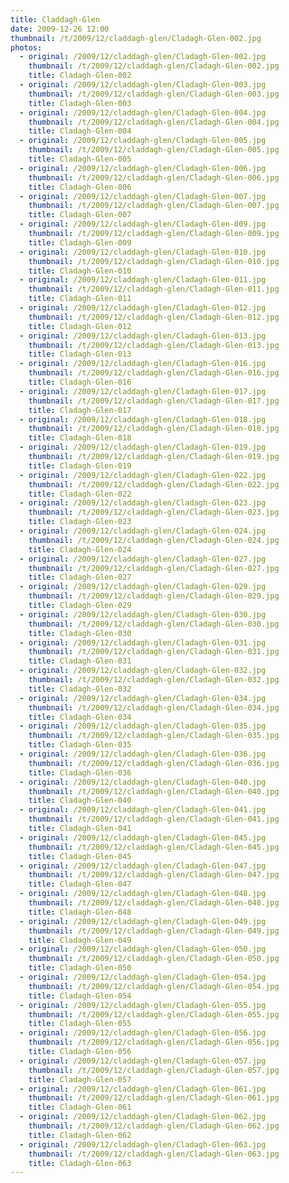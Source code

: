 ```yaml
---
title: Claddagh-Glen
date: 2009-12-26 12:00
thumbnail: /t/2009/12/claddagh-glen/Cladagh-Glen-002.jpg
photos:
  - original: /2009/12/claddagh-glen/Cladagh-Glen-002.jpg
    thumbnail: /t/2009/12/claddagh-glen/Cladagh-Glen-002.jpg
    title: Cladagh-Glen-002
  - original: /2009/12/claddagh-glen/Cladagh-Glen-003.jpg
    thumbnail: /t/2009/12/claddagh-glen/Cladagh-Glen-003.jpg
    title: Cladagh-Glen-003
  - original: /2009/12/claddagh-glen/Cladagh-Glen-004.jpg
    thumbnail: /t/2009/12/claddagh-glen/Cladagh-Glen-004.jpg
    title: Cladagh-Glen-004
  - original: /2009/12/claddagh-glen/Cladagh-Glen-005.jpg
    thumbnail: /t/2009/12/claddagh-glen/Cladagh-Glen-005.jpg
    title: Cladagh-Glen-005
  - original: /2009/12/claddagh-glen/Cladagh-Glen-006.jpg
    thumbnail: /t/2009/12/claddagh-glen/Cladagh-Glen-006.jpg
    title: Cladagh-Glen-006
  - original: /2009/12/claddagh-glen/Cladagh-Glen-007.jpg
    thumbnail: /t/2009/12/claddagh-glen/Cladagh-Glen-007.jpg
    title: Cladagh-Glen-007
  - original: /2009/12/claddagh-glen/Cladagh-Glen-009.jpg
    thumbnail: /t/2009/12/claddagh-glen/Cladagh-Glen-009.jpg
    title: Cladagh-Glen-009
  - original: /2009/12/claddagh-glen/Cladagh-Glen-010.jpg
    thumbnail: /t/2009/12/claddagh-glen/Cladagh-Glen-010.jpg
    title: Cladagh-Glen-010
  - original: /2009/12/claddagh-glen/Cladagh-Glen-011.jpg
    thumbnail: /t/2009/12/claddagh-glen/Cladagh-Glen-011.jpg
    title: Cladagh-Glen-011
  - original: /2009/12/claddagh-glen/Cladagh-Glen-012.jpg
    thumbnail: /t/2009/12/claddagh-glen/Cladagh-Glen-012.jpg
    title: Cladagh-Glen-012
  - original: /2009/12/claddagh-glen/Cladagh-Glen-013.jpg
    thumbnail: /t/2009/12/claddagh-glen/Cladagh-Glen-013.jpg
    title: Cladagh-Glen-013
  - original: /2009/12/claddagh-glen/Cladagh-Glen-016.jpg
    thumbnail: /t/2009/12/claddagh-glen/Cladagh-Glen-016.jpg
    title: Cladagh-Glen-016
  - original: /2009/12/claddagh-glen/Cladagh-Glen-017.jpg
    thumbnail: /t/2009/12/claddagh-glen/Cladagh-Glen-017.jpg
    title: Cladagh-Glen-017
  - original: /2009/12/claddagh-glen/Cladagh-Glen-018.jpg
    thumbnail: /t/2009/12/claddagh-glen/Cladagh-Glen-018.jpg
    title: Cladagh-Glen-018
  - original: /2009/12/claddagh-glen/Cladagh-Glen-019.jpg
    thumbnail: /t/2009/12/claddagh-glen/Cladagh-Glen-019.jpg
    title: Cladagh-Glen-019
  - original: /2009/12/claddagh-glen/Cladagh-Glen-022.jpg
    thumbnail: /t/2009/12/claddagh-glen/Cladagh-Glen-022.jpg
    title: Cladagh-Glen-022
  - original: /2009/12/claddagh-glen/Cladagh-Glen-023.jpg
    thumbnail: /t/2009/12/claddagh-glen/Cladagh-Glen-023.jpg
    title: Cladagh-Glen-023
  - original: /2009/12/claddagh-glen/Cladagh-Glen-024.jpg
    thumbnail: /t/2009/12/claddagh-glen/Cladagh-Glen-024.jpg
    title: Cladagh-Glen-024
  - original: /2009/12/claddagh-glen/Cladagh-Glen-027.jpg
    thumbnail: /t/2009/12/claddagh-glen/Cladagh-Glen-027.jpg
    title: Cladagh-Glen-027
  - original: /2009/12/claddagh-glen/Cladagh-Glen-029.jpg
    thumbnail: /t/2009/12/claddagh-glen/Cladagh-Glen-029.jpg
    title: Cladagh-Glen-029
  - original: /2009/12/claddagh-glen/Cladagh-Glen-030.jpg
    thumbnail: /t/2009/12/claddagh-glen/Cladagh-Glen-030.jpg
    title: Cladagh-Glen-030
  - original: /2009/12/claddagh-glen/Cladagh-Glen-031.jpg
    thumbnail: /t/2009/12/claddagh-glen/Cladagh-Glen-031.jpg
    title: Cladagh-Glen-031
  - original: /2009/12/claddagh-glen/Cladagh-Glen-032.jpg
    thumbnail: /t/2009/12/claddagh-glen/Cladagh-Glen-032.jpg
    title: Cladagh-Glen-032
  - original: /2009/12/claddagh-glen/Cladagh-Glen-034.jpg
    thumbnail: /t/2009/12/claddagh-glen/Cladagh-Glen-034.jpg
    title: Cladagh-Glen-034
  - original: /2009/12/claddagh-glen/Cladagh-Glen-035.jpg
    thumbnail: /t/2009/12/claddagh-glen/Cladagh-Glen-035.jpg
    title: Cladagh-Glen-035
  - original: /2009/12/claddagh-glen/Cladagh-Glen-036.jpg
    thumbnail: /t/2009/12/claddagh-glen/Cladagh-Glen-036.jpg
    title: Cladagh-Glen-036
  - original: /2009/12/claddagh-glen/Cladagh-Glen-040.jpg
    thumbnail: /t/2009/12/claddagh-glen/Cladagh-Glen-040.jpg
    title: Cladagh-Glen-040
  - original: /2009/12/claddagh-glen/Cladagh-Glen-041.jpg
    thumbnail: /t/2009/12/claddagh-glen/Cladagh-Glen-041.jpg
    title: Cladagh-Glen-041
  - original: /2009/12/claddagh-glen/Cladagh-Glen-045.jpg
    thumbnail: /t/2009/12/claddagh-glen/Cladagh-Glen-045.jpg
    title: Cladagh-Glen-045
  - original: /2009/12/claddagh-glen/Cladagh-Glen-047.jpg
    thumbnail: /t/2009/12/claddagh-glen/Cladagh-Glen-047.jpg
    title: Cladagh-Glen-047
  - original: /2009/12/claddagh-glen/Cladagh-Glen-048.jpg
    thumbnail: /t/2009/12/claddagh-glen/Cladagh-Glen-048.jpg
    title: Cladagh-Glen-048
  - original: /2009/12/claddagh-glen/Cladagh-Glen-049.jpg
    thumbnail: /t/2009/12/claddagh-glen/Cladagh-Glen-049.jpg
    title: Cladagh-Glen-049
  - original: /2009/12/claddagh-glen/Cladagh-Glen-050.jpg
    thumbnail: /t/2009/12/claddagh-glen/Cladagh-Glen-050.jpg
    title: Cladagh-Glen-050
  - original: /2009/12/claddagh-glen/Cladagh-Glen-054.jpg
    thumbnail: /t/2009/12/claddagh-glen/Cladagh-Glen-054.jpg
    title: Cladagh-Glen-054
  - original: /2009/12/claddagh-glen/Cladagh-Glen-055.jpg
    thumbnail: /t/2009/12/claddagh-glen/Cladagh-Glen-055.jpg
    title: Cladagh-Glen-055
  - original: /2009/12/claddagh-glen/Cladagh-Glen-056.jpg
    thumbnail: /t/2009/12/claddagh-glen/Cladagh-Glen-056.jpg
    title: Cladagh-Glen-056
  - original: /2009/12/claddagh-glen/Cladagh-Glen-057.jpg
    thumbnail: /t/2009/12/claddagh-glen/Cladagh-Glen-057.jpg
    title: Cladagh-Glen-057
  - original: /2009/12/claddagh-glen/Cladagh-Glen-061.jpg
    thumbnail: /t/2009/12/claddagh-glen/Cladagh-Glen-061.jpg
    title: Cladagh-Glen-061
  - original: /2009/12/claddagh-glen/Cladagh-Glen-062.jpg
    thumbnail: /t/2009/12/claddagh-glen/Cladagh-Glen-062.jpg
    title: Cladagh-Glen-062
  - original: /2009/12/claddagh-glen/Cladagh-Glen-063.jpg
    thumbnail: /t/2009/12/claddagh-glen/Cladagh-Glen-063.jpg
    title: Cladagh-Glen-063
---
```

